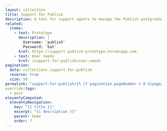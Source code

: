 ```yaml
---
layout: collection
title: Support for Publish
description: A tool for support agents to manage the Publish postgraduate teacher training service
related:
  items:
    - text: Prototype
      description: |
        Username: `publish`
        Password: `bat`
      href: https://support-publish-prototype.herokuapp.com
    - text: User needs
      href: /support-for-publish/user-needs
pagination:
  data: collections.support-for-publish
  reverse: true
  size: 50
permalink: "support-for-publish/{% if pagination.pageNumber > 0 %}page/{{ pagination.pageNumber + 1 }}{% endif %}/"
override:tags:
  - post
eleventyComputed:
  eleventyNavigation:
    key: "{{ title }}"
    excerpt: "{{ description }}"
    parent: home
    order: 7
---
```

